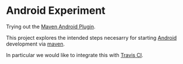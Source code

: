 Android Experiment
==================

Trying out the 
[Maven Android Plugin](http://code.google.com/p/maven-android-plugin/ "Google Code for Maven Android Plugin").

This project explores the intended steps necesarry for starting 
[Android](http://www.android.com/ "Android Homepage") development via 
[maven](http://maven.apache.org/ "Apache Maven Hompage").

In particular we would like to integrate this with 
[Travis CI](http://travis-ci.org/ "Travis Continous Integration Homepage").
